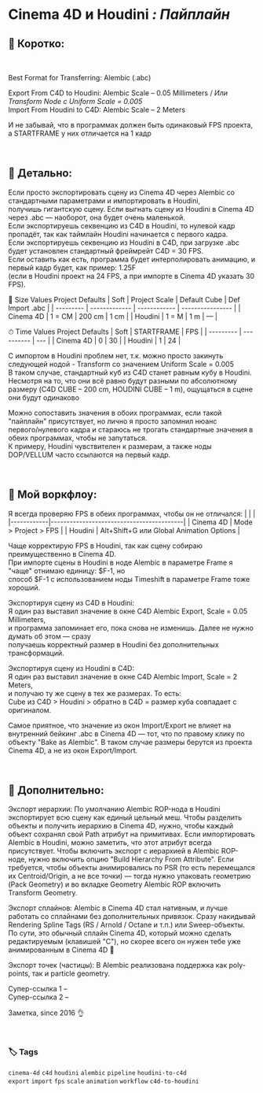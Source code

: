 # Cinema 4D и Houdini _: Пайплайн_ 

## 🔹 Коротко:

&nbsp;

Best Format for Transferring: Alembic (.abc) 

Export From C4D to Houdini: Alembic Scale – 0.05 Millimeters   / _Или Transform Node с Uniform Scale = 0.005_  
Import From Houdini to C4D: Alembic Scale – 2 Meters  

И не забывай, что в программах должен быть одинаковый FPS проекта, а STARTFRAME у них отличается на 1 кадр

&nbsp;

## 🔹 Детально:

Если просто экспортировать сцену из Cinema 4D через Alembic со стандартными параметрами и импортировать в Houdini,  
получишь гигантскую сцену. Если выгнать сцену из Houdini в Cinema 4D через .abc — наоборот, она будет очень маленькой.  
Если экспортируешь секвенцию из C4D в Houdini, то нулевой кадр пропадёт, так как таймлайн Houdini начинается с первого кадра.  
Если экспортируешь секвенцию из Houdini в C4D, при загрузке .abc будет установлен стандартный фреймрейт C4D = 30 FPS.  
Если оставить как есть, программа будет интерполировать анимацию, и первый кадр будет, как пример: 1.25F  
(если в Houdini проект на 24 FPS, а при импорте в Cinema 4D указать 30 FPS).  

📏 Size Values Project Defaults
| Soft	    | Project Scale | Default Cube | Def Import .abc  |
| --------- | ------------- | ------------ | ---------------- |
| Cinema 4D | 1 = CM        | 200 cm       | 1 cm             |
| Houdini   | 1 = M         | 1 m          | —                |


⏱ Time Values Project Defaults
| Soft      | STARTFRAME | FPS |
| --------- | ---------- | --- |
| Cinema 4D | 0          | 30  |
| Houdini   | 1          | 24  |

С импортом в Houdini проблем нет, т.к. можно просто закинуть следующей нодой - Transform со значением Uniform Scale = 0.005  
В таком случае, стандартный куб из C4D станет равным кубу в Houdini. Несмотря на то, что они всё равно будут разными по абсолютному размеру (C4D CUBE – 200 cm, HOUDINI CUBE – 1 m), ощущаться в сцене они будут одинаково  

Можно сопоставить значения в обоих программах, если такой "пайплайн" присутствует, но лично я просто запомнил нюанс  
первого/нулевого кадра и стараюсь не трогать стандартные значения в обеих программах, чтобы не запутаться.  
К примеру, Houdini чувствителен к размерам, а также ноды DOP/VELLUM часто ссылаются на первый кадр.  

&nbsp;

## 🔹 Мой воркфлоу:

Я всегда проверяю FPS в обеих программах, чтобы он не отличался:
|            |                                          |
|------------|------------------------------------------|
| Cinema 4D  | Mode > Project > FPS                     |
| Houdini    | Alt+Shift+G или Global Animation Options |



Чаще корректирую FPS в Houdini, так как сцену собираю преимущественно в Cinema 4D.  
При импорте сцены в Houdini в ноде Alembic в параметре Frame я "чаще" отнимаю единицу: $F-1, но  
способ $F-1 с использованием ноды Timeshift в параметре Frame тоже хороший.  

Экспортируя сцену из C4D в Houdini:  
Я один раз выставил значение в окне C4D Alembic Export, Scale = 0.05 Millimeters,  
и программа запоминает его, пока снова не изменишь. Далее не нужно думать об этом — сразу  
получаешь корректный размер в Houdini без дополнительных трансформаций.  

Экспортируя сцену из Houdini в C4D:  
Я один раз выставил значение в окне C4D Alembic Import, Scale = 2 Meters,   
и получаю ту же сцену в тех же размерах. То есть:  
Cube из C4D > Houdini > обратно в C4D = размер куба совпадает с оригиналом.  

Самое приятное, что значение из окон Import/Export не влияет на внутренний бейкинг .abc в Cinema 4D — тот, 
что по правому клику по объекту "Bake as Alembic". В таком случае размеры берутся из проекта Cinema 4D, 
а не из окон Export/Import.  

&nbsp;

## 🔹 Дополнительно:

Экспорт иерархии:
По умолчанию Alembic ROP-нода в Houdini экспортирует всю сцену как единый цельный меш. Чтобы разделить объекты и получить иерархию в Cinema 4D, нужно, чтобы каждый объект сохранял свой Path атрибут на примитивах.
Если импортировать Alembic в Houdini, можно заметить, что этот атрибут всегда присутствует.
Чтобы включить экспорт с иерархией в Alembic ROP-ноде, нужно включить опцию "Build Hierarchy From Attribute".
Если требуется, чтобы объекты анимировались по PSR (то есть перемещался их Centroid/Origin, а не все точки) — тогда нужно упаковать геометрию (Pack Geometry) и во вкладке Geometry Alembic ROP включить Transform Geometry.

Экспорт сплайнов:
Alembic в Cinema 4D стал нативным, и лучше работать со сплайнами без дополнительных привязок.
Сразу накидывай Rendering Spline Tags (RS / Arnold / Octane и т.п.) или Sweep-объекты.
По сути, это обычный сплайн Cinema 4D, который можно сделать редактируемым (клавишей "C"),
но скорее всего он нужен тебе уже анимированным в Cinema 4D 🤡

Экспорт точек (частицы):
В Alembic реализована поддержка как poly-points, так и particle geometry.  

Супер-ссылка 1 –  
Супер-ссылка 2 –  


Заметка, since 2016 👌


&nbsp;


### 🏷 Tags

`cinema-4d` `c4d` `houdini` `alembic` `pipeline` `houdini-to-c4d`  
`export` `import` `fps` `scale` `animation` `workflow`  `c4d-to-houdini`  

<!-- SEO: cinema4d houdini alembic pipeline export import fps scale animation 3d workflow dynamics vellum dop -->

